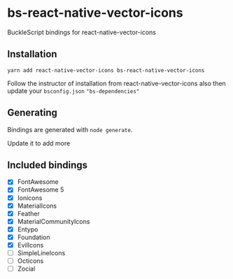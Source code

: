# bs-react-native-vector-icons

BuckleScript bindings for react-native-vector-icons

## Installation

```
yarn add react-native-vector-icons bs-react-native-vector-icons
```

Follow the instructor of installation from react-native-vector-icons also then update your `bsconfig.json` `"bs-dependencies"`

## Generating

Bindings are generated with `node generate`.

Update it to add more

## Included bindings

- [x] FontAwesome
- [x] FontAwesome 5
- [x] Ionicons
- [x] MaterialIcons
- [x] Feather
- [x] MaterialCommunityIcons
- [x] Entypo
- [x] Foundation
- [x] EvilIcons
- [ ] SimpleLineIcons
- [ ] Octicons
- [ ] Zocial
